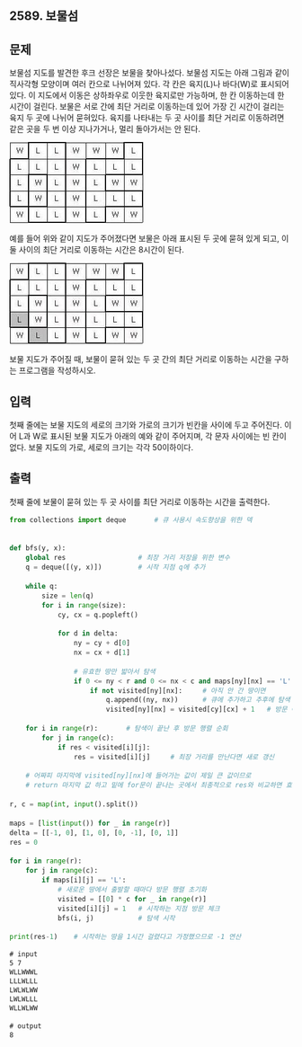 ## 2589. 보물섬

## 문제

보물섬 지도를 발견한 후크 선장은 보물을 찾아나섰다. 보물섬 지도는 아래 그림과 같이 직사각형 모양이며 여러 칸으로 나뉘어져 있다. 각 칸은 육지(L)나 바다(W)로 표시되어 있다. 이 지도에서 이동은 상하좌우로 이웃한 육지로만 가능하며, 한 칸 이동하는데 한 시간이 걸린다. 보물은 서로 간에 최단 거리로 이동하는데 있어 가장 긴 시간이 걸리는 육지 두 곳에 나뉘어 묻혀있다. 육지를 나타내는 두 곳 사이를 최단 거리로 이동하려면 같은 곳을 두 번 이상 지나가거나, 멀리 돌아가서는 안 된다.

![img](G5.assets/보물섬1.jpg)

예를 들어 위와 같이 지도가 주어졌다면 보물은 아래 표시된 두 곳에 묻혀 있게 되고, 이 둘 사이의 최단 거리로 이동하는 시간은 8시간이 된다.

![img](G5.assets/보물섬2.jpg)

보물 지도가 주어질 때, 보물이 묻혀 있는 두 곳 간의 최단 거리로 이동하는 시간을 구하는 프로그램을 작성하시오.

## 입력

첫째 줄에는 보물 지도의 세로의 크기와 가로의 크기가 빈칸을 사이에 두고 주어진다. 이어 L과 W로 표시된 보물 지도가 아래의 예와 같이 주어지며, 각 문자 사이에는 빈 칸이 없다. 보물 지도의 가로, 세로의 크기는 각각 50이하이다.

## 출력

첫째 줄에 보물이 묻혀 있는 두 곳 사이를 최단 거리로 이동하는 시간을 출력한다.



```python
from collections import deque       # 큐 사용시 속도향상을 위한 덱


def bfs(y, x):
    global res                  # 최장 거리 저장을 위한 변수
    q = deque([(y, x)])         # 시작 지점 q에 추가

    while q:
        size = len(q)
        for i in range(size):
            cy, cx = q.popleft()

            for d in delta:
                ny = cy + d[0]
                nx = cx + d[1]

                # 유효한 땅만 밟아서 탐색
                if 0 <= ny < r and 0 <= nx < c and maps[ny][nx] == 'L':
                    if not visited[ny][nx]:     # 아직 안 간 땅이면
                        q.append((ny, nx))      # 큐에 추가하고 추후에 탐색
                        visited[ny][nx] = visited[cy][cx] + 1   # 방문 여부 행렬에 거리값 추가

    for i in range(r):       # 탐색이 끝난 후 방문 행렬 순회
        for j in range(c):
            if res < visited[i][j]:
                res = visited[i][j]     # 최장 거리를 만난다면 새로 갱신
                
    # 어짜피 마지막에 visited[ny][nx]에 들어가는 값이 제일 큰 값이므로
	# return 마지막 값 하고 밑에 for문이 끝나는 곳에서 최종적으로 res와 비교하면 효율적일 것 같다

r, c = map(int, input().split())

maps = [list(input()) for _ in range(r)]
delta = [[-1, 0], [1, 0], [0, -1], [0, 1]]
res = 0

for i in range(r):
    for j in range(c):
        if maps[i][j] == 'L':
            # 새로운 땅에서 출발할 때마다 방문 행렬 초기화
            visited = [[0] * c for _ in range(r)]
            visited[i][j] = 1   # 시작하는 지점 방문 체크
            bfs(i, j)           # 탐색 시작

print(res-1)    # 시작하는 땅을 1시간 걸렸다고 가정했으므로 -1 연산
```

```
# input
5 7
WLLWWWL
LLLWLLL
LWLWLWW
LWLWLLL
WLLWLWW

# output
8
```

